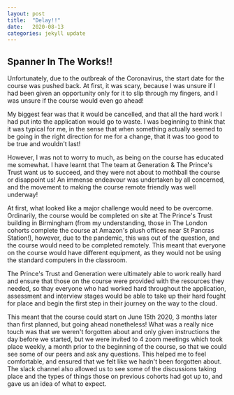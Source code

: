 ```yaml
---
layout: post
title:  "Delay!!"
date:   2020-08-13
categories: jekyll update
---
```


## Spanner In The Works!!

Unfortunately, due to the outbreak of the Coronavirus, the start date for the course was pushed back. At first, it was scary, because I was unsure if I had been given an opportunity only for it to slip through my fingers, and I was unsure if the course would even go ahead!

My biggest fear was that it would be cancelled, and that all the hard work I had put into the application would go to waste. I was beginning to think that it was typical for me, in the sense that when something actually seemed to be going in the right direction for me for a change, that it was too good to be true and wouldn't last!

However, I was not to worry to much, as being on the course has educated me somewhat. I have learnt that The team at Generation & The Prince's Trust want us to succeed, and they were not about to mothball the course or disappoint us! An immense endeavour was undertaken by all concerned, and the movement to making the course remote friendly was well underway! 

At first, what looked like a major challenge would need to be overcome. Ordinarily, the course would be completed on site at The Prince's Trust building in Birmingham (from my understanding, those in The London cohorts complete the course at Amazon's plush offices near St Pancras Station!), however, due to the pandemic, this was out of the question, and the course would need to be completed remotely. This meant that everyone on the course would have different equipment, as they would not be using the standard computers in the classroom. 

The Prince's Trust and Generation were ultimately able to work really hard and ensure that those on the course were provided with the resources they needed, so thay everyone who had worked hard throughout the application, assessment and interview stages would be able to take up their hard fought for place and begin the first step in their journey on the way to the cloud. 

This meant that the course could start on June 15th 2020, 3 months later than first planned, but going ahead nonetheless! What was a really nice touch was that we weren't forgotten about and only given instructions the day before we started, but we were invited to 4 zoom meetings which took place weekly, a month prior to the beginning of the course, so that we could see some of our peers and ask any questions. This helped me to feel comfortable, and ensured that we felt like we hadn't been forgotten about. The slack channel also allowed us to see some of the discussions taking place and the types of things those on previous cohorts had got up to, and gave us an idea of what to expect.
